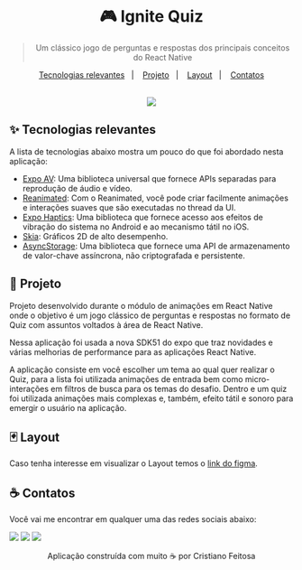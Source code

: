 <div align="center">
  <h1>
    🎮 Ignite Quiz
  </h1>
  
  > Um clássico jogo de perguntas e respostas dos principais conceitos do React Native
  
  <p align="center">
    <a href="#-tecnologias-relevantes">Tecnologias relevantes</a>&nbsp;&nbsp;&nbsp;|&nbsp;&nbsp;&nbsp;
    <a href="#-projeto">Projeto</a>&nbsp;&nbsp;&nbsp;|&nbsp;&nbsp;&nbsp;
    <a href="#-layout">Layout</a>&nbsp;&nbsp;&nbsp;|&nbsp;&nbsp;&nbsp;
    <a href="#-contatos">Contatos</a>
  </p>
  
  <br />
  
  <img src="https://github.com/crisfeitosa/ignitequiz/assets/Project.png" />
</div>

## ✨ Tecnologias relevantes

A lista de tecnologias abaixo mostra um pouco do que foi abordado nesta aplicação:

- [Expo AV](https://docs.expo.dev/versions/latest/sdk/av/): Uma biblioteca universal que fornece APIs separadas para reprodução de áudio e vídeo.
- [Reanimated](https://docs.swmansion.com/react-native-reanimated/): Com o Reanimated, você pode criar facilmente animações e interações suaves que são executadas no thread da UI.
- [Expo Haptics](https://docs.expo.dev/versions/latest/sdk/haptics/): Uma biblioteca que fornece acesso aos efeitos de vibração do sistema no Android e ao mecanismo tátil no iOS.
- [Skia](https://docs.expo.dev/versions/latest/sdk/skia/): Gráficos 2D de alto desempenho.
- [AsyncStorage](https://docs.expo.dev/versions/latest/sdk/async-storage/): Uma biblioteca que fornece uma API de armazenamento de valor-chave assíncrona, não criptografada e persistente.

## 🌟 Projeto

Projeto desenvolvido durante o módulo de animações em React Native onde o objetivo é um jogo clássico de perguntas e respostas no formato de Quiz com assuntos voltados à área de React Native.

Nessa aplicação foi usada a nova SDK51 do expo que traz novidades e várias melhorias de performance para as aplicações React Native.

A aplicação consiste em você escolher um tema ao qual quer realizar o Quiz, para a lista foi utilizada animações de entrada bem como micro-interações em filtros de busca para os temas do desafio. Dentro e um quiz foi utilizada animações mais complexas e, também, efeito tátil e sonoro para emergir o usuário na aplicação.

## 🃏 Layout

Caso tenha interesse em visualizar o Layout temos o [link do figma](https://www.figma.com/file/FoFdnsm31F4hDzN7I4qjTU/Ignite-Quiz?type=design&node-id=47%3A276&mode=design&t=Prb6K3aS5nd09YHh-1).

## ☕ Contatos

Você vai me encontrar em qualquer uma das redes sociais abaixo:

<a href = "mailto: cris.immobilis@gmail.com"><img src="https://img.shields.io/badge/-Gmail-%23EA4335?style=for-the-badge&logo=gmail&logoColor=white" target="_blank" margin-right="10px"></a>
<a href="https://www.linkedin.com/in/cristianofeitosa/" target="_blank"><img src="https://img.shields.io/badge/-LinkedIn-%230077B5?style=for-the-badge&logo=linkedin&logoColor=white" target="_blank"></a>
<a href="https://api.whatsapp.com/send?phone=5585996468012" target="_blank"><img src="https://img.shields.io/badge/-WhatsApp-%25D366?style=for-the-badge&logo=whatsapp&logoColor=white" target="_blank"></a>


<p align="center">Aplicação construída com muito ☕ por Cristiano Feitosa</p>
